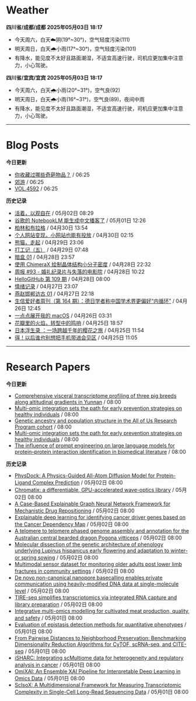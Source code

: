 # Weather
<!--qweather:start-->
**四川省/成都/成都 2025年05月03日 18:17**
- 今天周六，白天☁️阴(19°~30°)，空气轻度污染(111)
- 明天周日，白天🌧️小雨(17°~30°)，空气轻度污染(101)
- 有降水，能见度不太好且路面潮湿，不适宜高速行驶，司机应更加集中注意力，小心驾驶。

**四川省/宜宾/宜宾 2025年05月03日 18:17**
- 今天周六，白天🌧️小雨(20°~31°)，空气良(92)
- 明天周日，白天🌧️小雨(16°~31°)，空气良(89)，夜间中雨
- 有降水，能见度不太好且路面潮湿，不适宜高速行驶，司机应更加集中注意力，小心驾驶。
<!--qweather:end-->
---
# Blog Posts
<!--rss-blogs:start-->
**今日更新**
- [你收藏过哪些奇葩物品？](http://m.wufazhuce.com/question/4352) / 06:25
- [郊游](http://m.wufazhuce.com/article/6778) / 06:25
- [VOL.4592](http://m.wufazhuce.com/one/4716) / 06:25

**历史记录**
- [活着，以观自在](https://www.xiangshitan.com/post/3400.html) / 05月02日 08:29
- [谷歌的 NotebookLM 能生成中文播客了](http://www.ruanyifeng.com/blog/2025/05/notebooklm.html) / 05月01日 12:26
- [柏林和布拉格](https://www.skyue.com/25043013.html) / 04月30日 13:54
- [个人网站变现，小网站也能有投放](https://blog.ops-coffee.cn/r/side-hustle-personal-website-advertising-success.html) / 04月30日 02:15
- [熊猫，走起](https://www.xiangshitan.com/post/3399.html) / 04月29日 23:06
- [打工记（五）](https://yukieyun.net/roam/gravedigger-of-capitalism-05/) / 04月29日 07:48
- [暗盒 01](https://ameow.xyz/archives/film-roll-01) / 04月28日 23:57
- [使用 ChimeraX 绘制晶体结构小分子密度](https://xxu.do/posts/x-ray/Using-ChimeraX-to-plot-crystal-structure-small-molecule-density) / 04月28日 22:32
- [周报 #93 - 婚礼纪录片与失落的电影院](https://www.pseudoyu.com/posts/weekly_review_93) / 04月28日 10:22
- [HelloGitHub 第 109 期](https://hellogithub.com/periodical/volume/109) / 04月28日 08:00
- [情绪记录](https://www.skyue.com/25042723.html) / 04月27日 23:07
- [燕赵邯郸访古 01](https://blog.pursuitus.com/yan-zhao-handan-visits-01.html) / 04月27日 22:18
- [生信爱好者周刊（第 164 期）：德日学者称中国学术界更偏好“内循环”](https://openbiox.github.io/weekly/issue-164/) / 04月26日 12:45
- [一点点展开我的 macOS](https://anotherdayu.com/2025/6733/) / 04月26日 03:31
- [花瓣里的火焰，转型中的鸣响](https://justgoidea.com/flames-in-petals-sounds-of-transformation/) / 04月25日 18:57
- [日本浮生录 ：一场跨越千年的樱花之旅](https://song.al/sakura) / 04月25日 11:54
- [得！以后谁也别想把手机带进会见区](https://xingbianren.cn/post/304.html) / 04月25日 11:05
<!--rss-blogs:end-->
---
# Research Papers
<!--rss-papers:start-->
**今日更新**
- [Comprehensive visceral transcriptome profiling of three pig breeds along altitudinal gradients in Yunnan](https://www.nature.com/articles/s41597-025-05070-0) / 08:00
- [Multi-omic integration sets the path for early prevention strategies on healthy individuals](https://www.nature.com/articles/s41525-025-00491-7) / 08:00
- [Genetic ancestry and population structure in the All of Us Research Program cohort](https://www.nature.com/articles/s41467-025-59351-8) / 08:00
- [Multi-omic integration sets the path for early prevention strategies on healthy individuals](https://www.nature.com/articles/s41525-025-00491-7) / 08:00
- [The influence of prompt engineering on large language models for protein–protein interaction identification in biomedical literature](https://www.nature.com/articles/s41598-025-99290-4) / 08:00

**历史记录**
- [PhysDock: A Physics-Guided All-Atom Diffusion Model for Protein-Ligand Complex Prediction](https://www.biorxiv.org/content/10.1101/2025.04.28.650887v1?rss=1) / 05月02日 08:00
- [Chromatix: a differentiable, GPU-accelerated wave-optics library](https://www.biorxiv.org/content/10.1101/2025.04.29.651152v1?rss=1) / 05月02日 08:00
- [A Case-Based Explainable Graph Neural Network Framework for Mechanistic Drug Repositioning](https://www.biorxiv.org/content/10.1101/2025.04.28.651120v1?rss=1) / 05月02日 08:00
- [Explainable deep learning for identifying cancer driver genes based on the Cancer Dependency Map](https://www.biorxiv.org/content/10.1101/2025.04.28.651122v1?rss=1) / 05月02日 08:00
- [A telomere to telomere phased genome assembly and annotation for the Australian central bearded dragon Pogona vitticeps](https://www.biorxiv.org/content/10.1101/2025.05.01.651798v1?rss=1) / 05月02日 08:00
- [Molecular dissection of the genetic architecture of phenology underlying Lupinus hispanicus early flowering and adaptation to winter- or spring sowing](https://www.nature.com/articles/s41598-025-00096-1) / 05月02日 08:00
- [Multimodal sensor dataset for monitoring older adults post lower limb fractures in community settings](https://www.nature.com/articles/s41597-025-05069-7) / 05月02日 08:00
- [De novo non-canonical nanopore basecalling enables private communication using heavily-modified DNA data at single-molecule level](https://www.nature.com/articles/s41467-025-59357-2) / 05月02日 08:00
- [TIRE-seq simplifies transcriptomics via integrated RNA capture and library preparation](https://www.nature.com/articles/s41598-025-98282-8) / 05月02日 08:00
- [Integrative multi-omics modelling for cultivated meat production, quality, and safety](https://www.biorxiv.org/content/10.1101/2025.04.30.651459v1?rss=1) / 05月01日 08:00
- [Evaluation of epistasis detection methods for quantitative phenotypes](https://www.biorxiv.org/content/10.1101/2025.04.30.651312v1?rss=1) / 05月01日 08:00
- [From Pairwise Distances to Neighborhood Preservation: Benchmarking Dimensionality Reduction Algorithms for CyTOF, scRNA-seq, and CITE-seq](https://www.biorxiv.org/content/10.1101/2025.04.28.651069v1?rss=1) / 05月01日 08:00
- [iSHARC: Integrating scMultiome data for heterogeneity and regulatory analysis in cancer](https://www.biorxiv.org/content/10.1101/2025.04.28.651068v1?rss=1) / 05月01日 08:00
- [OmiXAI: An Ensemble XAI Pipeline for Interpretable Deep Learning in Omics Data](https://www.biorxiv.org/content/10.1101/2025.04.28.651097v1?rss=1) / 05月01日 08:00
- [ScIsoX: A Multidimensional Framework for Measuring Transcriptomic Complexity in Single-Cell Long-Read Sequencing Data](https://www.biorxiv.org/content/10.1101/2025.04.28.650897v1?rss=1) / 05月01日 08:00
<!--rss-papers:end-->
